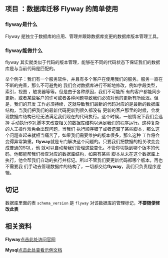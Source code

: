 
## 项目 ：数据库迁移 Flyway 的简单使用 

### flyway是什么
 
 Flyway 是独立于数据库的应用、管理并跟踪数据库变更的数据库版本管理工具。
 
### flyway能做什么

 flyway 其实就类似于代码的版本管理，能够在不同的代码状态下保证我们的数据库是与当前代码是匹配的。
 
 举个例子：我们有一个服务软件，并且有多个客户在使用我们的服务。服务一直在不断的完善，那么不可避免的
 我们会对数据库进行不断地修改，例如字段类型，索引，视图 ，触发器等等。但是由于各种原因，我们不可能所
 有的客户都能同步更新，或者某些客户的许可或者各种问题导致我们必须对他的更新有所延迟。但是，我们的开发
 工作必须持续，这就导致我们最新的代码对应的是最新的数据库结构，当我们把我们的最新代码更新到很久都没有
 更新的客户那里的时候，会发现数据库结构已经无法满足我们现在的代码执行。这个时候，一般情况下我们会选择
 手动执行SQL脚本来改变相关的数据库结构以满足我们的程序运行。这种复杂的人工操作难免会出现问题，当我们
 执行顺序错了或者遗漏了某些脚本，那么这个问题查起来就相当痛苦了，如果我们需要维护的版本很多，那么这种
 工作将会变得异常繁重。**flyway**就是专门解决这个问题的。只要我们把数据的相关改变变成普通的SQL，他
 就可以自动帮我们管理这些变化。不管你切换到哪个版本的代码，他都能帮我们检查对应的数据库结构，如果有某些
 脚本从未在这个数据库上执行，他会帮我们自动的执行并标记。所以不管我们要更新代码都哪个版本，再也不需要我
 们手动去管理数据库的结构了，一切都交给**flyway**，我们只负责程序逻辑。

## 切记

数据库里面的表 `schema_version` 是 `flyway` 对该数据库的管理标记，**不要随便修改此表**


## 相关资料 

**Flyway**[点击此处访问官网](https://flywaydb.org/)  

**Mysql**[点击此处查看示例文档](https://flywaydb.org/documentation/database/mysql)









